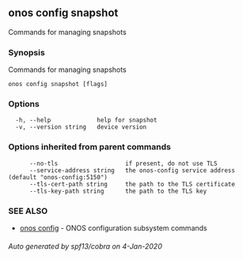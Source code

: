 ## onos config snapshot

Commands for managing snapshots

### Synopsis

Commands for managing snapshots

```
onos config snapshot [flags]
```

### Options

```
  -h, --help             help for snapshot
  -v, --version string   device version
```

### Options inherited from parent commands

```
      --no-tls                   if present, do not use TLS
      --service-address string   the onos-config service address (default "onos-config:5150")
      --tls-cert-path string     the path to the TLS certificate
      --tls-key-path string      the path to the TLS key
```

### SEE ALSO

* [onos config](onos_config.md)	 - ONOS configuration subsystem commands

###### Auto generated by spf13/cobra on 4-Jan-2020
